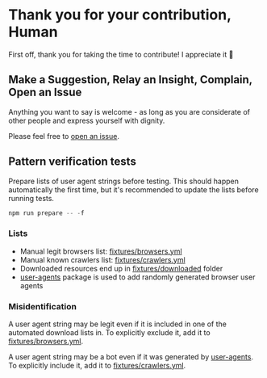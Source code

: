# Thank you for your contribution, Human

First off, thank you for taking the time to contribute! I appreciate it 🤩

## Make a Suggestion, Relay an Insight, Complain, Open an Issue

Anything you want to say is welcome - as long as you are considerate of other people and express yourself with dignity.

Please feel free to [open an issue](https://github.com/eob/isai/issues/new/choose).

## Pattern verification tests

Prepare lists of user agent strings before testing. This should happen automatically the first time, but it's recommended to update the lists before running tests.

```js
npm run prepare -- -f
```

### Lists

- Manual legit browsers list: [fixtures/browsers.yml](https://github.com/eob/isai/blob/main/fixtures/browsers.yml)
- Manual known crawlers list: [fixtures/crawlers.yml](https://github.com/eob/isai/blob/main/fixtures/crawlers.yml)
- Downloaded resources end up in [fixtures/downloaded](https://github.com/eob/isai/blob/main/fixtures/downloaded) folder
- [user-agents](https://www.npmjs.com/package/user-agents) package is used to add randomly generated browser user agents

### Misidentification

A user agent string may be legit even if it is included in one of the automated download lists in. To explicitly exclude it, add it to [fixtures/browsers.yml](https://github.com/eob/isai/blob/main/fixtures/browsers.yml).

A user agent string may be a bot even if it was generated by [user-agents](https://www.npmjs.com/package/user-agents). To explicitly include it, add it to [fixtures/crawlers.yml](https://github.com/eob/isai/blob/main/fixtures/crawlers.yml).

